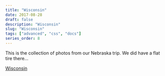 ```yaml
---
title: "Wisconsin"
date: 2017-08-28
draft: false
description: "Wisconsin"
slug: "Wisconsin"
tags: ["advanced", "css", "docs"]
series_order: 8
---
```


This is the collection of photos from our Nebraska trip. We did have a flat tire there...

[Wisconsin](https://photos.app.goo.gl/Bijrvkf1X3ucBeSo1)
